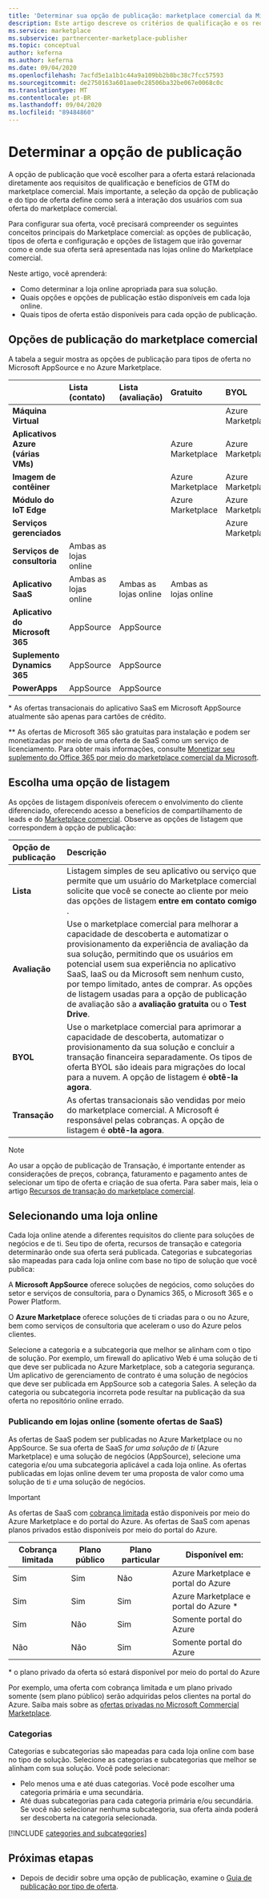```yaml
---
title: 'Determinar sua opção de publicação: marketplace comercial da Microsoft'
description: Este artigo descreve os critérios de qualificação e os requisitos para a publicação de ofertas no Microsoft AppSource e no Azure Marketplace.
ms.service: marketplace
ms.subservice: partnercenter-marketplace-publisher
ms.topic: conceptual
author: keferna
ms.author: keferna
ms.date: 09/04/2020
ms.openlocfilehash: 7acfd5e1a1b1c44a9a109bb2b8bc38c7fcc57593
ms.sourcegitcommit: de2750163a601aae0c28506ba32be067e0068c0c
ms.translationtype: MT
ms.contentlocale: pt-BR
ms.lasthandoff: 09/04/2020
ms.locfileid: "89484860"
---
```

# <a name="determine-your-publishing-option"></a>Determinar a opção de publicação

A opção de publicação que você escolher para a oferta estará relacionada diretamente aos requisitos de qualificação e benefícios de GTM do marketplace comercial. Mais importante, a seleção da opção de publicação e do tipo de oferta define como será a interação dos usuários com sua oferta do marketplace comercial.

Para configurar sua oferta, você precisará compreender os seguintes conceitos principais do Marketplace comercial: as opções de publicação, tipos de oferta e configuração e opções de listagem que irão governar como e onde sua oferta será apresentada nas lojas online do Marketplace comercial.

Neste artigo, você aprenderá:

- Como determinar a loja online apropriada para sua solução.
- Quais opções e opções de publicação estão disponíveis em cada loja online.
- Quais tipos de oferta estão disponíveis para cada opção de publicação.

## <a name="commercial-marketplace-publishing-options"></a>Opções de publicação do marketplace comercial

A tabela a seguir mostra as opções de publicação para tipos de oferta no Microsoft AppSource e no Azure Marketplace.

|   | **Lista (contato)**  | **Lista (avaliação)**  | **Gratuito** | **BYOL** | **Transação**|
| :--------- | :----------- | :------------ | :----------- | :---------- |:---------- |
| **Máquina Virtual** |  |  |  | Azure Marketplace |  Azure Marketplace |
| **Aplicativos Azure (várias VMs)** |  |  | Azure Marketplace | Azure Marketplace | Azure Marketplace  |
| **Imagem de contêiner** |  |  | Azure Marketplace | Azure Marketplace |   |
| **Módulo do IoT Edge** |  |  | Azure Marketplace | Azure Marketplace |   |
| **Serviços gerenciados** |  |  |  | Azure Marketplace |   |
| **Serviços de consultoria** | Ambas as lojas online |  |  |  |   |
| **Aplicativo SaaS** | Ambas as lojas online | Ambas as lojas online | Ambas as lojas online |  | Ambos os repositórios online * |
| **Aplicativo do Microsoft 365** | AppSource | AppSource |  |  | AppSource**  |
| **Suplemento Dynamics 365** |  AppSource | AppSource |  |  |   |
| **PowerApps** | AppSource |AppSource  |  |  |   |

&#42; As ofertas transacionais do aplicativo SaaS em Microsoft AppSource atualmente são apenas para cartões de crédito.

&#42;&#42; As ofertas de Microsoft 365 são gratuitas para instalação e podem ser monetizadas por meio de uma oferta de SaaS como um serviço de licenciamento. Para obter mais informações, consulte [Monetizar seu suplemento do Office 365 por meio do marketplace comercial da Microsoft](/office/dev/store/monetize-addins-through-microsoft-commercial-marketplace).

## <a name="choose-a-listing-option"></a>Escolha uma opção de listagem

As opções de listagem disponíveis oferecem o envolvimento do cliente diferenciado, oferecendo acesso a benefícios de compartilhamento de leads e do [Marketplace comercial](https://docs.microsoft.com/azure/marketplace/gtm-your-marketplace-benefits). Observe as opções de listagem que correspondem à opção de publicação:

| **Opção de publicação**    | **Descrição**  |
| :------------------- | :-------------------|
| **Lista** | Listagem simples de seu aplicativo ou serviço que permite que um usuário do Marketplace comercial solicite que você se conecte ao cliente por meio das opções de listagem **entre em contato comigo** . |
| **Avaliação** | Use o marketplace comercial para melhorar a capacidade de descoberta e automatizar o provisionamento da experiência de avaliação da sua solução, permitindo que os usuários em potencial usem sua experiência no aplicativo SaaS, IaaS ou da Microsoft sem nenhum custo, por tempo limitado, antes de comprar. As opções de listagem usadas para a opção de publicação de avaliação são a **avaliação gratuita** ou o **Test Drive**. |
| **BYOL** | Use o marketplace comercial para aprimorar a capacidade de descoberta, automatizar o provisionamento da sua solução e concluir a transação financeira separadamente. Os tipos de oferta BYOL são ideais para migrações do local para a nuvem. A opção de listagem é **obtê-la agora**.
| **Transação** | As ofertas transacionais são vendidas por meio do marketplace comercial. A Microsoft é responsável pelas cobranças. A opção de listagem é **obtê-la agora**.|

> [!Note]
> Ao usar a opção de publicação de Transação, é importante entender as considerações de preços, cobrança, faturamento e pagamento antes de selecionar um tipo de oferta e criação de sua oferta. Para saber mais, leia o artigo [Recursos de transação do marketplace comercial](./marketplace-commercial-transaction-capabilities-and-considerations.md).

## <a name="selecting-an-online-store"></a>Selecionando uma loja online

Cada loja online atende a diferentes requisitos do cliente para soluções de negócios e de ti. Seu tipo de oferta, recursos de transação e categoria determinarão onde sua oferta será publicada. Categorias e subcategorias são mapeadas para cada loja online com base no tipo de solução que você publica:

A **Microsoft AppSource** oferece soluções de negócios, como soluções do setor e serviços de consultoria, para o Dynamics 365, o Microsoft 365 e o Power Platform.

O **Azure Marketplace** oferece soluções de ti criadas para o ou no Azure, bem como serviços de consultoria que aceleram o uso do Azure pelos clientes.

Selecione a categoria e a subcategoria que melhor se alinham com o tipo de solução. Por exemplo, um firewall do aplicativo Web é uma solução de ti que deve ser publicada no Azure Marketplace, sob a categoria segurança. Um aplicativo de gerenciamento de contrato é uma solução de negócios que deve ser publicada em AppSource sob a categoria Sales. A seleção da categoria ou subcategoria incorreta pode resultar na publicação da sua oferta no repositório online errado.

### <a name="publishing-to-both-online-stores-saas-offers-only"></a>Publicando em lojas online (somente ofertas de SaaS)

As ofertas de SaaS podem ser publicadas no Azure Marketplace ou no AppSource. Se sua oferta de SaaS *for uma solução de ti* (Azure Marketplace) e uma solução de negócios (AppSource), selecione uma categoria e/ou uma subcategoria aplicável a cada loja online. As ofertas publicadas em lojas online devem ter uma proposta de valor como uma solução de ti *e* uma solução de negócios.

> [!IMPORTANT]
> As ofertas de SaaS com [cobrança limitada](partner-center-portal/saas-metered-billing.md) estão disponíveis por meio do Azure Marketplace e do portal do Azure. As ofertas de SaaS com apenas planos privados estão disponíveis por meio do portal do Azure.

| Cobrança limitada | Plano público | Plano particular | Disponível em: |
|---|---|---|---|
| Sim             | Sim         | Não           | Azure Marketplace e portal do Azure |
| Sim             | Sim         | Sim          | Azure Marketplace e portal do Azure * |
| Sim             | Não          | Sim          | Somente portal do Azure |
| Não              | Não          | Sim          | Somente portal do Azure |

&#42; o plano privado da oferta só estará disponível por meio do portal do Azure

Por exemplo, uma oferta com cobrança limitada e um plano privado somente (sem plano público) serão adquiridas pelos clientes na portal do Azure. Saiba mais sobre as [ofertas privadas no Microsoft Commercial Marketplace](private-offers.md).

### <a name="categories"></a>Categorias

Categorias e subcategorias são mapeadas para cada loja online com base no tipo de solução. Selecione as categorias e subcategorias que melhor se alinham com sua solução. Você pode selecionar:

- Pelo menos uma e até duas categorias. Você pode escolher uma categoria primária e uma secundária.
- Até duas subcategorias para cada categoria primária e/ou secundária. Se você não selecionar nenhuma subcategoria, sua oferta ainda poderá ser descoberta na categoria selecionada.

[!INCLUDE [categories and subcategories](./includes/categories.md)]

## <a name="next-steps"></a>Próximas etapas

- Depois de decidir sobre uma opção de publicação, examine o [Guia de publicação por tipo de oferta](./publisher-guide-by-offer-type.md).

